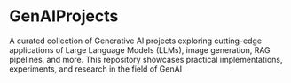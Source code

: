 # GenAIProjects
A curated collection of Generative AI projects exploring cutting-edge applications of Large Language Models (LLMs), image generation, RAG pipelines, and more. This repository showcases practical implementations, experiments, and research in the field of GenAI
